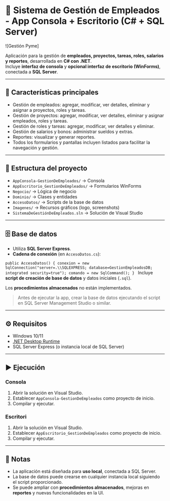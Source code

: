 # 💼 Sistema de Gestión de Empleados - App Consola + Escritorio (C# + SQL Server)

![Gestión Pyme]

Aplicación para la gestión de **empleados, proyectos, tareas, roles, salarios y reportes**, desarrollada en **C# con .NET**.  
Incluye **interfaz de consola** y **opcional interfaz de escritorio (WinForms)**, conectada a **SQL Server**.

---

## 🚀 Características principales
- Gestión de empleados: agregar, modificar, ver detalles, eliminar y asignar a proyectos, roles y tareas.  
- Gestión de proyectos: agregar, modificar, ver detalles, eliminar y asignar empleados, roles y tareas.  
- Gestión de roles y tareas: agregar, modificar, ver detalles y eliminar.  
- Gestión de salarios y bonos: administrar sueldos y extras.  
- Reportes: visualizar y generar reportes.  
- Todos los formularios y pantallas incluyen listados para facilitar la navegación y gestión.

---

## 📂 Estructura del proyecto
- `AppConsola-GestionDeEmpleados/` → Consola  
- `AppEscritorio_GestionDeEmpleados/` → Formularios WinForms  
- `Negocio/` → Lógica de negocio  
- `Dominio/` → Clases y entidades  
- `AccesoDatos/` → Scripts de la base de datos  
- `Imagenes/` → Recursos gráficos (logo, screenshots)  
- `SistemaDeGestiónDeEmpleados.sln` → Solución de Visual Studio

---

## 🗄️ Base de datos
- Utiliza **SQL Server Express**.  
- **Cadena de conexión** (en `AccesoDatos.cs`):

`public AccesoDatos()
{
    conexion = new SqlConnection("server=.\\SQLEXPRESS; database=GestionEmpleadosDB; integrated security=true");
    comando = new SqlCommand();
}
`
Incluye **script de creación de base de datos** y datos iniciales (`.sql`).  

Los **procedimientos almacenados** no están implementados.  

> Antes de ejecutar la app, crear la base de datos ejecutando el script en SQL Server Management Studio o similar.

---

## ⚙️ Requisitos
- Windows 10/11  
- [.NET Desktop Runtime](https://dotnet.microsoft.com/en-us/download/dotnet/8.0)  
- SQL Server Express (o instancia local de SQL Server)

---

## ▶️ Ejecución

### Consola
1. Abrir la solución en Visual Studio.  
2. Establecer `AppConsola-GestionDeEmpleados` como proyecto de inicio.  
3. Compilar y ejecutar.

### Escritori
1. Abrir la solución en Visual Studio.  
2. Establecer `AppEscritorio_GestionDeEmpleados` como proyecto de inicio.  
3. Compilar y ejecutar.

---

## 📝 Notas
- La aplicación está diseñada para **uso local**, conectada a SQL Server.  
- La base de datos puede crearse en cualquier instancia local siguiendo el script proporcionado.  
- Se puede ampliar con **procedimientos almacenados**, mejoras en **reportes** y nuevas funcionalidades en la UI.
